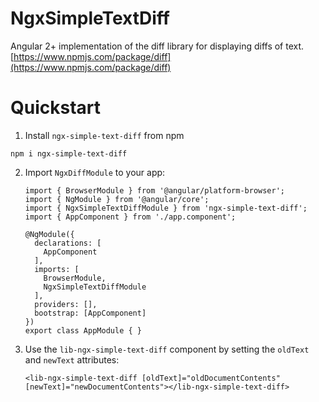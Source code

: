# NgxSimpleTextDiff

Angular 2+ implementation of the diff library for displaying diffs of text.
[https://www.npmjs.com/package/diff](https://www.npmjs.com/package/diff)

# Quickstart

1. Install `ngx-simple-text-diff` from npm
```
npm i ngx-simple-text-diff
``` 

2. Import `NgxDiffModule` to your app:
    ```
    import { BrowserModule } from '@angular/platform-browser';
    import { NgModule } from '@angular/core';
    import { NgxSimpleTextDiffModule } from 'ngx-simple-text-diff';
    import { AppComponent } from './app.component';

    @NgModule({
      declarations: [
        AppComponent
      ],
      imports: [
        BrowserModule,
        NgxSimpleTextDiffModule
      ],
      providers: [],
      bootstrap: [AppComponent]
    })
    export class AppModule { }
    ```
3. Use the `lib-ngx-simple-text-diff` component by setting the `oldText` and `newText` attributes:
    ```
    <lib-ngx-simple-text-diff [oldText]="oldDocumentContents" [newText]="newDocumentContents"></lib-ngx-simple-text-diff>
    ```
   


